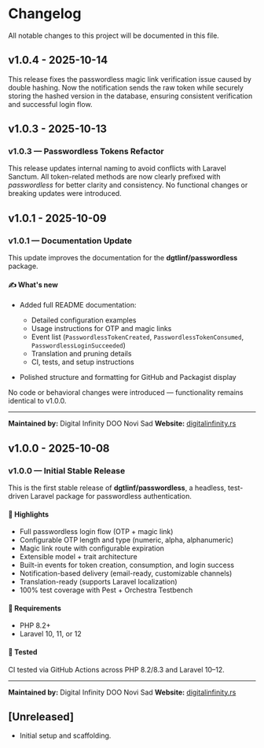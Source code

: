 # Changelog

All notable changes to this project will be documented in this file.

## v1.0.4 - 2025-10-14

This release fixes the passwordless magic link verification issue caused by double hashing.
Now the notification sends the raw token while securely storing the hashed version in the database, ensuring consistent verification and successful login flow.

## v1.0.3 - 2025-10-13

### v1.0.3 — Passwordless Tokens Refactor

This release updates internal naming to avoid conflicts with Laravel Sanctum.
All token-related methods are now clearly prefixed with *passwordless* for better clarity and consistency.
No functional changes or breaking updates were introduced.

## v1.0.1 - 2025-10-09

### v1.0.1 — Documentation Update

This update improves the documentation for the **dgtlinf/passwordless** package.

#### ✍️ What's new

- Added full README documentation:
  
  - Detailed configuration examples
  - Usage instructions for OTP and magic links
  - Event list (`PasswordlessTokenCreated`, `PasswordlessTokenConsumed`, `PasswordlessLoginSucceeded`)
  - Translation and pruning details
  - CI, tests, and setup instructions
  
- Polished structure and formatting for GitHub and Packagist display
  

No code or behavioral changes were introduced — functionality remains identical to v1.0.0.


---

**Maintained by:** Digital Infinity DOO Novi Sad
**Website:** [digitalinfinity.rs](https://www.digitalinfinity.rs)

## v1.0.0 - 2025-10-08

### v1.0.0 — Initial Stable Release

This is the first stable release of **dgtlinf/passwordless**, a headless, test-driven Laravel package for passwordless authentication.

#### 🚀 Highlights

- Full passwordless login flow (OTP + magic link)
- Configurable OTP length and type (numeric, alpha, alphanumeric)
- Magic link route with configurable expiration
- Extensible model + trait architecture
- Built-in events for token creation, consumption, and login success
- Notification-based delivery (email-ready, customizable channels)
- Translation-ready (supports Laravel localization)
- 100% test coverage with Pest + Orchestra Testbench

#### 🧩 Requirements

- PHP 8.2+
- Laravel 10, 11, or 12

#### 🧪 Tested

CI tested via GitHub Actions across PHP 8.2/8.3 and Laravel 10–12.


---

**Maintained by:** Digital Infinity DOO Novi Sad
**Website:** [digitalinfinity.rs](https://www.digitalinfinity.rs)

## [Unreleased]

- Initial setup and scaffolding.
